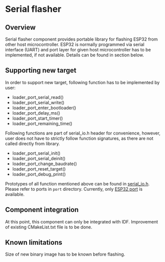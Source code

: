 # Serial flasher

## Overview

Serial flasher component provides portable library for flashing ESP32 from other host microcontroller. ESP32 is normally programmed via serial interface (UART) and port layer for given host microcontroller has to be implemented, if not available. Details can be found in section below.


## Supporting new target

In order to support new target, following function has to be implemented by user:

* loader_port_serial_read()
* loader_port_serial_write()
* loader_port_enter_bootloader()
* loader_port_delay_ms()
* loader_port_start_timer()
* loader_port_remaining_time()

Following functions are part of serial_io.h header for convenience, however, user does not have to strictly follow function signatures, as there are not called directly from library. 

* loader_port_serial_init()
* loader_port_serial_deinit()
* loader_port_change_baudrate()
* loader_port_reset_target()
* loader_port_debug_print()

Prototypes of all function mentioned above can be found in [serial_io.h](include/serial_io.h).
Please refer to ports in `port` directory. Currently, only [ESP32 port](port/esp32_uart.c) is available.

## Component integration

At this point, this component can only be integrated with IDF. Improvement of existing CMakeList.txt file is to be done.   

## Known limitations

Size of new binary image has to be known before flashing.